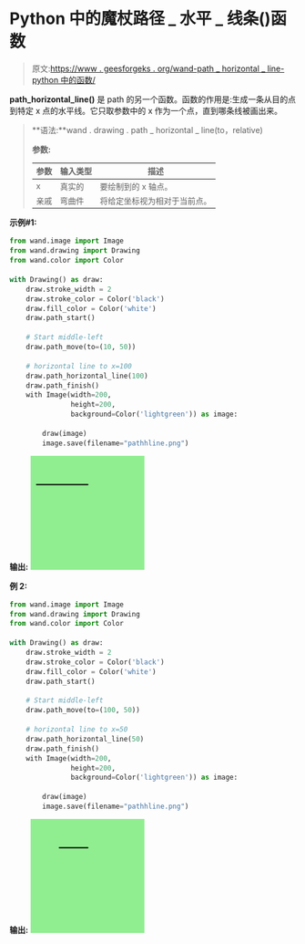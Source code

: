 # Python 中的魔杖路径 _ 水平 _ 线条()函数

> 原文:[https://www . geesforgeks . org/wand-path _ horizontal _ line-python 中的函数/](https://www.geeksforgeeks.org/wand-path_horizontal_line-function-in-python/)

**path_horizontal_line()** 是 path 的另一个函数。函数的作用是:生成一条从目的点到特定 x 点的水平线。它只取参数中的 x 作为一个点，直到哪条线被画出来。

> **语法:**wand . drawing . path _ horizontal _ line(to，relative)
> 
> **参数:**
> 
> | 参数 | 输入类型 | 描述 |
> | --- | --- | --- |
> | x | 真实的 | 要绘制到的 x 轴点。 |
> | 亲戚 | 弯曲件 | 将给定坐标视为相对于当前点。 |

**示例#1:**

```py
from wand.image import Image
from wand.drawing import Drawing
from wand.color import Color

with Drawing() as draw:
    draw.stroke_width = 2
    draw.stroke_color = Color('black')
    draw.fill_color = Color('white')
    draw.path_start()

    # Start middle-left
    draw.path_move(to=(10, 50))

    # horizontal line to x=100
    draw.path_horizontal_line(100)
    draw.path_finish()
    with Image(width=200,
               height=200,
               background=Color('lightgreen')) as image:

        draw(image)
        image.save(filename="pathhline.png")
```

**输出:**
![](img/e797f8949a348162a6115bdb47a423f6.png)

**例 2:**

```py
from wand.image import Image
from wand.drawing import Drawing
from wand.color import Color

with Drawing() as draw:
    draw.stroke_width = 2
    draw.stroke_color = Color('black')
    draw.fill_color = Color('white')
    draw.path_start()

    # Start middle-left
    draw.path_move(to=(100, 50))

    # horizontal line to x=50
    draw.path_horizontal_line(50)
    draw.path_finish()
    with Image(width=200, 
               height=200,
               background=Color('lightgreen')) as image:

        draw(image)
        image.save(filename="pathhline.png")
```

**输出:**
![](img/a9450b725558dcb47b1ef4a8ecf3bcb6.png)